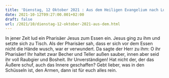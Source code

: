 ```yaml
---
title: 'Dienstag, 12 Oktober 2021 : Aus dem Heiligen Evangelium nach Lukas - Lk 11,37-41.'
date: 2021-10-12T09:27:00.001+02:00
draft: false
url: /2021/10/dienstag-12-oktober-2021-aus-dem.html
---
```


In jener Zeit lud ein Pharisäer Jesus zum Essen ein. Jesus ging zu ihm und setzte sich zu Tisch. Als der Pharisäer sah, dass er sich vor dem Essen nicht die Hände wusch, war er verwundert. Da sagte der Herr zu ihm: O ihr Pharisäer! Ihr haltet zwar Becher und Teller außen sauber, innen aber seid ihr voll Raubgier und Bosheit. Ihr Unverständigen! Hat nicht der, der das Äußere schuf, auch das Innere geschaffen? Gebt lieber, was in den Schüsseln ist, den Armen, dann ist für euch alles rein.